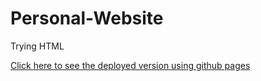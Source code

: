 # Personal-Website
 Trying HTML

[Click here to see the deployed version using github pages](https://bvspa003.github.io/Personal-Website/)
